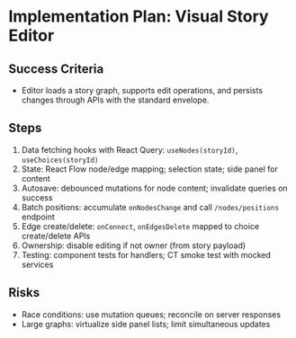# Implementation Plan: Visual Story Editor

## Success Criteria
- Editor loads a story graph, supports edit operations, and persists changes through APIs with the standard envelope.

## Steps
1) Data fetching hooks with React Query: `useNodes(storyId)`, `useChoices(storyId)`
2) State: React Flow node/edge mapping; selection state; side panel for content
3) Autosave: debounced mutations for node content; invalidate queries on success
4) Batch positions: accumulate `onNodesChange` and call `/nodes/positions` endpoint
5) Edge create/delete: `onConnect`, `onEdgesDelete` mapped to choice create/delete APIs
6) Ownership: disable editing if not owner (from story payload)
7) Testing: component tests for handlers; CT smoke test with mocked services

## Risks
- Race conditions: use mutation queues; reconcile on server responses
- Large graphs: virtualize side panel lists; limit simultaneous updates
